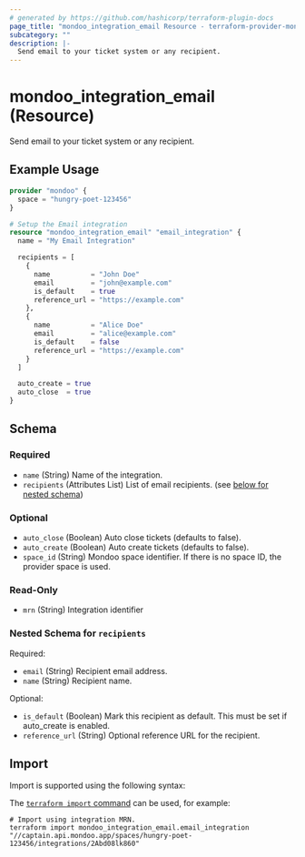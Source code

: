 ```yaml
---
# generated by https://github.com/hashicorp/terraform-plugin-docs
page_title: "mondoo_integration_email Resource - terraform-provider-mondoo"
subcategory: ""
description: |-
  Send email to your ticket system or any recipient.
---
```


# mondoo_integration_email (Resource)

Send email to your ticket system or any recipient.

## Example Usage

```terraform
provider "mondoo" {
  space = "hungry-poet-123456"
}

# Setup the Email integration
resource "mondoo_integration_email" "email_integration" {
  name = "My Email Integration"

  recipients = [
    {
      name          = "John Doe"
      email         = "john@example.com"
      is_default    = true
      reference_url = "https://example.com"
    },
    {
      name          = "Alice Doe"
      email         = "alice@example.com"
      is_default    = false
      reference_url = "https://example.com"
    }
  ]

  auto_create = true
  auto_close  = true
}
```

<!-- schema generated by tfplugindocs -->
## Schema

### Required

- `name` (String) Name of the integration.
- `recipients` (Attributes List) List of email recipients. (see [below for nested schema](#nestedatt--recipients))

### Optional

- `auto_close` (Boolean) Auto close tickets (defaults to false).
- `auto_create` (Boolean) Auto create tickets (defaults to false).
- `space_id` (String) Mondoo space identifier. If there is no space ID, the provider space is used.

### Read-Only

- `mrn` (String) Integration identifier

<a id="nestedatt--recipients"></a>
### Nested Schema for `recipients`

Required:

- `email` (String) Recipient email address.
- `name` (String) Recipient name.

Optional:

- `is_default` (Boolean) Mark this recipient as default. This must be set if auto_create is enabled.
- `reference_url` (String) Optional reference URL for the recipient.

## Import

Import is supported using the following syntax:

The [`terraform import` command](https://developer.hashicorp.com/terraform/cli/commands/import) can be used, for example:

```shell
# Import using integration MRN.
terraform import mondoo_integration_email.email_integration "//captain.api.mondoo.app/spaces/hungry-poet-123456/integrations/2Abd08lk860"
```
